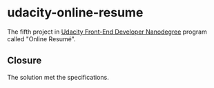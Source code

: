 # udacity-online-resume
The fifth project in [Udacity Front-End Developer Nanodegree](https://www.udacity.com/course/front-end-web-developer-nanodegree--nd001) program called "Online Resumé".

## Closure
The solution met the specifications.
